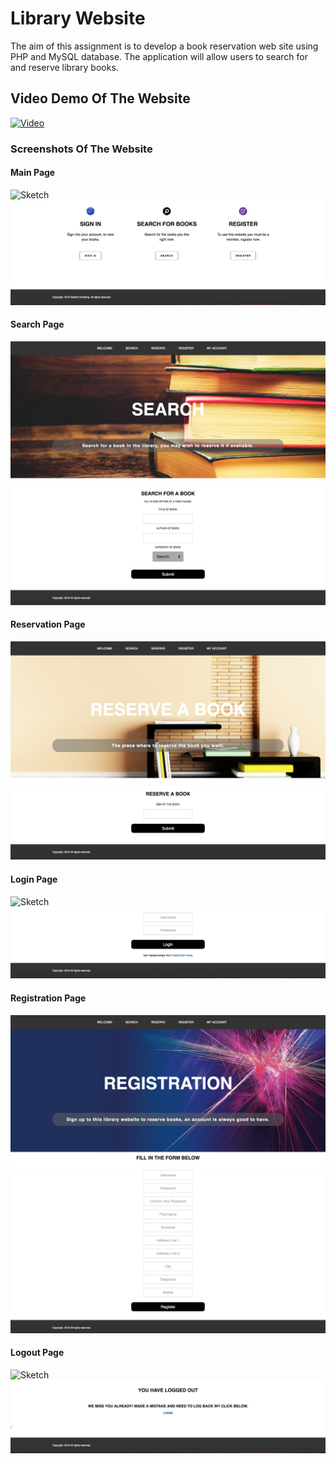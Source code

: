 # Library Website

The aim of this assignment is to develop a book reservation web site using PHP and MySQL database. The application will allow users to search for and reserve library books.

## Video Demo Of The Website
[![Video](http://img.youtube.com/vi/k54KltJXZsY/0.jpg)](https://www.youtube.com/watch?v=k54KltJXZsY)

### Screenshots Of The Website

#### Main Page
![Sketch](Screenshot-Images/Main-Page/MainP1.png)
![Sketch](Screenshot-Images/Main-Page/MainP2.png)

#### Search Page
![Sketch](Screenshot-Images/Search-Page/SearchP1.png)
![Sketch](Screenshot-Images/Search-Page/SearchP2.png)

#### Reservation Page
![Sketch](Screenshot-Images/Reserve-Page/ReserveP1.png)
![Sketch](Screenshot-Images/Reserve-Page/ReserveP2.png)

#### Login Page
![Sketch](Screenshot-Images/Login-Page/LoginP1.png)
![Sketch](Screenshot-Images/Login-Page/LoginP2.png)

#### Registration Page
![Sketch](Screenshot-Images/Register-Page/RegisterP1.png)
![Sketch](Screenshot-Images/Register-Page/RegisterP2.png)

#### Logout Page
![Sketch](Screenshot-Images/Logout-Page/LogoutP1.png)
![Sketch](Screenshot-Images/Logout-Page/LogoutP2.png)
